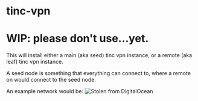 # tinc-vpn

# WIP: please don't use...yet.

This will install either a main (aka seed) tinc vpn instance, or a remote (aka leaf)
tinc vpn instance.

A seed node is something that everything can connect to, where a remote on would
connect to the seed node.

An example network would be:
![Stolen from DigitalOcean](https://assets.digitalocean.com/articles/tinc/tinc.png)

